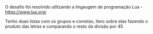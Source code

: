 O desafio foi resolvido utilizando a lingaugem de programação Lua - https://www.lua.org/

Tenho duas listas com os grupos e cometas, itero sobre elas fazendo o produto das letras e comparando o resto da divisão por 45


